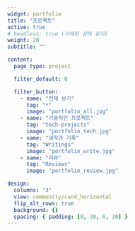 ```yaml
---
widget: portfolio
title: "프로젝트"
active: true
# headless: true (삭제된 상태 유지)
weight: 20
subtitle: ""

content:
  page_type: project

  filter_default: 0

  filter_button:
    - name: "전체 보기"
      tag: "*"
      image: "portfolio_all.jpg"
    - name: "기술적인 프로젝트"
      tag: "tech-projects"
      image: "portfolio_tech.jpg"
    - name: "생각과 기록"
      tag: "Writings"
      image: "portfolio_write.jpg"
    - name: "리뷰"
      tag: "Reviews"
      image: "portfolio_review.jpg"

design:
  columns: "3"
  view: community/card_horizontal
  flip_alt_rows: true
  background: {}
  spacing: { padding: [0, 30, 0, 30] }
---
```

